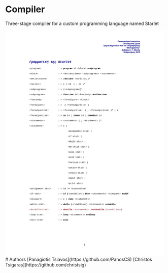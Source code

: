 # Compiler
Three-stage compiler for a custom programming language named Starlet

<img src="images/syntax0.jpg" width=500>
# Authors
[Panagiotis Tsiavos](https://github.com/PanosCS)  
[Christos Tsigaras](https://github.com/christsig)

